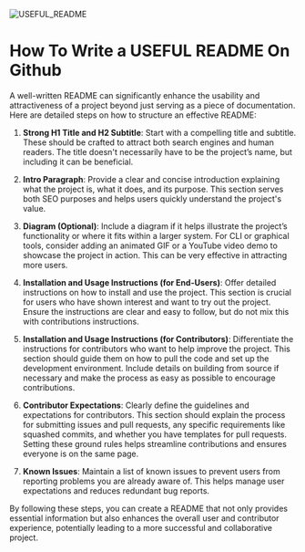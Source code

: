 ![USEFUL_README](https://github.com/user-attachments/assets/4a8204ac-acb7-4888-a493-300411557137)

# How To Write a USEFUL README On Github

A well-written README can significantly enhance the usability and attractiveness of a project beyond just serving as a piece of documentation. Here are detailed steps on how to structure an effective README:

1. **Strong H1 Title and H2 Subtitle**: Start with a compelling title and subtitle. These should be crafted to attract both search engines and human readers. The title doesn't necessarily have to be the project’s name, but including it can be beneficial.

2. **Intro Paragraph**: Provide a clear and concise introduction explaining what the project is, what it does, and its purpose. This section serves both SEO purposes and helps users quickly understand the project's value.

3. **Diagram (Optional)**: Include a diagram if it helps illustrate the project’s functionality or where it fits within a larger system. For CLI or graphical tools, consider adding an animated GIF or a YouTube video demo to showcase the project in action. This can be very effective in attracting more users.

4. **Installation and Usage Instructions (for End-Users)**: Offer detailed instructions on how to install and use the project. This section is crucial for users who have shown interest and want to try out the project. Ensure the instructions are clear and easy to follow, but do not mix this with contributions instructions.

5. **Installation and Usage Instructions (for Contributors)**: Differentiate the instructions for contributors who want to help improve the project. This section should guide them on how to pull the code and set up the development environment. Include details on building from source if necessary and make the process as easy as possible to encourage contributions.

6. **Contributor Expectations**: Clearly define the guidelines and expectations for contributors. This section should explain the process for submitting issues and pull requests, any specific requirements like squashed commits, and whether you have templates for pull requests. Setting these ground rules helps streamline contributions and ensures everyone is on the same page.

7. **Known Issues**: Maintain a list of known issues to prevent users from reporting problems you are already aware of. This helps manage user expectations and reduces redundant bug reports.

By following these steps, you can create a README that not only provides essential information but also enhances the overall user and contributor experience, potentially leading to a more successful and collaborative project.
